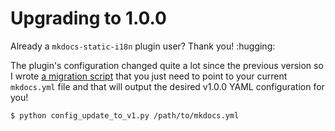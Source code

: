 # Upgrading to 1.0.0

Already a `mkdocs-static-i18n` plugin user? Thank you! :hugging:

The plugin's configuration changed quite a lot since the previous version so I wrote [a migration script](https://github.com/ultrabug/mkdocs-static-i18n/blob/main/config_update_to_v1.py) that you just need to point to your current `mkdocs.yml` file and that will output the desired v1.0.0 YAML configuration for you!

```bash
$ python config_update_to_v1.py /path/to/mkdocs.yml
```